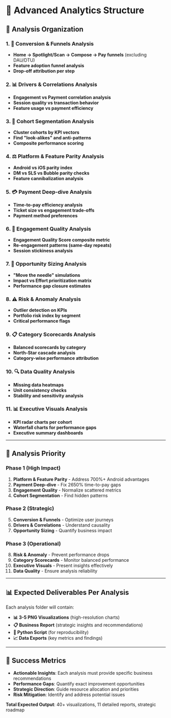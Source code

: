 # 🚀 Advanced Analytics Structure

## 📁 Analysis Organization

### **1. 🔄 Conversion & Funnels Analysis**
- **Home → Spotlight/Scan → Compose → Pay funnels** (excluding DAU/DTU)
- **Feature adoption funnel analysis**
- **Drop-off attribution per step**

### **2. 📊 Drivers & Correlations Analysis**
- **Engagement vs Payment correlation analysis**
- **Session quality vs transaction behavior**
- **Feature usage vs payment efficiency**

### **3. 🎯 Cohort Segmentation Analysis**
- **Cluster cohorts by KPI vectors**
- **Find "look-alikes" and anti-patterns**
- **Composite performance scoring**

### **4. ⚖️ Platform & Feature Parity Analysis**
- **Android vs iOS parity index**
- **DM vs SLS vs Bubble parity checks**
- **Feature cannibalization analysis**

### **5. 💳 Payment Deep-dive Analysis**
- **Time-to-pay efficiency analysis**
- **Ticket size vs engagement trade-offs**
- **Payment method preferences**

### **6. 💬 Engagement Quality Analysis**
- **Engagement Quality Score composite metric**
- **Re-engagement patterns (same-day repeats)**
- **Session stickiness analysis**

### **7. 🎯 Opportunity Sizing Analysis**
- **"Move the needle" simulations**
- **Impact vs Effort prioritization matrix**
- **Performance gap closure estimates**

### **8. ⚠️ Risk & Anomaly Analysis**
- **Outlier detection on KPIs**
- **Portfolio risk index by segment**
- **Critical performance flags**

### **9. 📋 Category Scorecards Analysis**
- **Balanced scorecards by category**
- **North-Star cascade analysis**
- **Category-wise performance attribution**

### **10. 🔍 Data Quality Analysis**
- **Missing data heatmaps**
- **Unit consistency checks**
- **Stability and sensitivity analysis**

### **11. 📊 Executive Visuals Analysis**
- **KPI radar charts per cohort**
- **Waterfall charts for performance gaps**
- **Executive summary dashboards**

---

## 🚀 Analysis Priority

### **Phase 1 (High Impact)**
1. **Platform & Feature Parity** - Address 700%+ Android advantages
2. **Payment Deep-dive** - Fix 2650% time-to-pay gaps
3. **Engagement Quality** - Normalize scattered metrics
4. **Cohort Segmentation** - Find hidden patterns

### **Phase 2 (Strategic)**
5. **Conversion & Funnels** - Optimize user journeys
6. **Drivers & Correlations** - Understand causality
7. **Opportunity Sizing** - Quantify business impact

### **Phase 3 (Operational)**
8. **Risk & Anomaly** - Prevent performance drops
9. **Category Scorecards** - Monitor balanced performance
10. **Executive Visuals** - Present insights effectively
11. **Data Quality** - Ensure analysis reliability

---

## 📊 Expected Deliverables Per Analysis

Each analysis folder will contain:
- **📊 3-5 PNG Visualizations** (high-resolution charts)
- **📋 Business Report** (strategic insights and recommendations)
- **🐍 Python Script** (for reproducibility)
- **📈 Data Exports** (key metrics and findings)

---

## 🎯 Success Metrics

- **Actionable Insights**: Each analysis must provide specific business recommendations
- **Performance Gaps**: Quantify exact improvement opportunities
- **Strategic Direction**: Guide resource allocation and priorities
- **Risk Mitigation**: Identify and address potential issues

**Total Expected Output**: 40+ visualizations, 11 detailed reports, strategic roadmap
